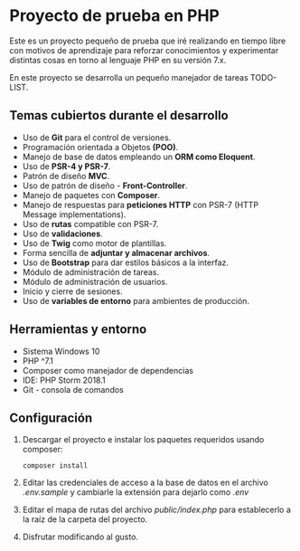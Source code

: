 # Proyecto de prueba en PHP
Este es un proyecto pequeño de prueba que iré realizando en tiempo libre con motivos de aprendizaje para reforzar conocimientos y experimentar distintas cosas en torno al lenguaje PHP en su versión 7.x.

En este proyecto se desarrolla un pequeño manejador de tareas TODO-LIST.

## Temas cubiertos durante el desarrollo
- Uso de **Git** para el control de versiones.
- Programación orientada a Objetos **(POO)**.
- Manejo de base de datos empleando un **ORM como Eloquent**.
- Uso de **PSR-4 y PSR-7**.
- Patrón de diseño **MVC**.
- Uso de patrón de diseño - **Front-Controller**.
- Manejo de paquetes con **Composer**.
- Manejo de respuestas para **peticiones HTTP** con PSR-7 (HTTP Message implementations).
- Uso de **rutas** compatible con PSR-7.
- Uso de **validaciones**.
- Uso de **Twig** como motor de plantillas.
- Forma sencilla de **adjuntar y almacenar archivos**.
- Uso de **Bootstrap** para dar estilos básicos a la interfaz.
- Módulo de administración de tareas.
- Módulo de administración de usuarios.
- Inicio y cierre de sesiones.
- Uso de **variables de entorno** para ambientes de producción.

## Herramientas y entorno
- Sistema Windows 10
- PHP ^7.1
- Composer como manejador de dependencias
- IDE: PHP Storm 2018.1
- Git - consola de comandos

## Configuración
1. Descargar el proyecto e instalar los paquetes requeridos usando composer:
    ```
    composer install
    ```
2. Editar las credenciales de acceso a la base de datos en el archivo *.env.sample* y cambiarle la extensión para dejarlo como *.env*

3. Editar el mapa de rutas del archivo *public/index.php* para establecerlo a la raíz de la carpeta del proyecto.

4. Disfrutar modificando al gusto.